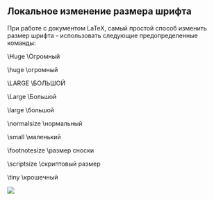 ## Локальное изменение размера шрифта

При работе с документом LaTeX, самый простой способ изменить размер шрифта - использовать следующие предопределенные команды:

\Huge                              \Огромный

\huge                               \огромный

\LARGE                              \БОЛЬШОЙ

\Large                                 \Большой

\large                                  \большой

\normalsize                          \нормальный

\small                                    \маленький

\footnotesize                        \размер сноски

\scriptsize                              \скриптовый размер

\tiny                                        \крошечный

![](Pasted%20image%2020241117202348.png)